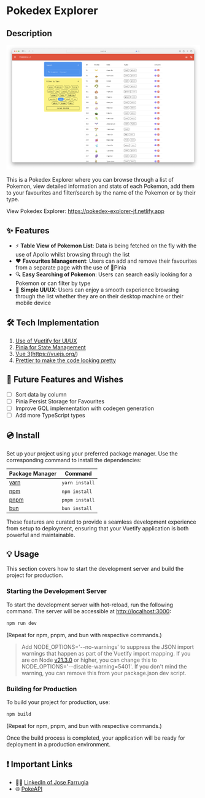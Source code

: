# Pokedex Explorer

## Description

![pokedex-homepage.jpg](/docs/pokedex-homepage.png)

This is a Pokedex Explorer where you can browse through a list of Pokemon, view detailed information and stats of each
Pokemon, add them to your favourites and filter/search by the name of the Pokemon or by their type.

View Pokedex Explorer: https://pokedex-explorer-jf.netlify.app

## ✨ Features

- ⚡️ **Table View of Pokemon List**: Data is being fetched on the fly with the use of Apollo whilst browsing through the
  list
- ❤️ **Favourites Management**: Users can add and remove their favourites from a separate page with the use of 🍍Pinia
- 🔍 **Easy Searching of Pokemon**: Users can search easily looking for a Pokemon or can filter by type
- 🌟 **Simple UI/UX**: Users can enjoy a smooth experience browsing through the list whether they are on their desktop
  machine or their mobile device

## 🛠️ Tech Implementation

1. [Use of Vuetify for UI/UX](https://vuetifyjs.com/en/)
2. [Pinia for State Management](https://pinia.vuejs.org/)
3. [Vue 3](https://vuejs.org/)(https://vuejs.org/)
4. [Prettier to make the code looking pretty](https://prettier.io/)

## 🔮 Future Features and Wishes

- [ ] Sort data by column
- [ ] Pinia Persist Storage for Favourites
- [ ] Improve GQL implementation with codegen generation
- [ ] Add more TypeScript types

## 💿 Install

Set up your project using your preferred package manager. Use the corresponding command to install the dependencies:

| Package Manager                                           | Command        |
|-----------------------------------------------------------|----------------|
| [yarn](https://yarnpkg.com/getting-started)               | `yarn install` |
| [npm](https://docs.npmjs.com/cli/v7/commands/npm-install) | `npm install`  |
| [pnpm](https://pnpm.io/installation)                      | `pnpm install` |
| [bun](https://bun.sh/#getting-started)                    | `bun install`  |

These features are curated to provide a seamless development experience from setup to deployment, ensuring that your
Vuetify application is both powerful and maintainable.

## 💡 Usage

This section covers how to start the development server and build the project for production.

### Starting the Development Server

To start the development server with hot-reload, run the following command. The server will be accessible
at [http://localhost:3000](http://localhost:3000):

```bash
npm run dev
```

(Repeat for npm, pnpm, and bun with respective commands.)

> Add NODE_OPTIONS='--no-warnings' to suppress the JSON import warnings that happen as part of the Vuetify import
> mapping. If you are on Node [v21.3.0](https://nodejs.org/en/blog/release/v21.3.0) or higher, you can change this to
> NODE_OPTIONS='--disable-warning=5401'. If you don't mind the warning, you can remove this from your package.json dev
> script.

### Building for Production

To build your project for production, use:

```bash
npm build
```

(Repeat for npm, pnpm, and bun with respective commands.)

Once the build process is completed, your application will be ready for deployment in a production environment.

## ❗️ Important Links

- 🙋🏻‍ [LinkedIn of Jose Farrugia](https://www.linkedin.com/josefarrugia)
- 🌐 [PokeAPI](https://pokeapi.co/docs/graphql)
